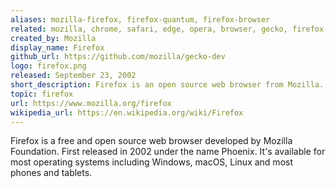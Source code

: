 ```yaml
---
aliases: mozilla-firefox, firefox-quantum, firefox-browser
related: mozilla, chrome, safari, edge, opera, browser, gecko, firefox-extension
created_by: Mozilla
display_name: Firefox
github_url: https://github.com/mozilla/gecko-dev
logo: firefox.png
released: September 23, 2002
short_description: Firefox is an open source web browser from Mozilla.
topic: firefox
url: https://www.mozilla.org/firefox
wikipedia_url: https://en.wikipedia.org/wiki/Firefox
---
```


Firefox is a free and open source web browser developed by Mozilla Foundation. First released in 2002 under the name Phoenix. It's available for most operating systems including Windows, macOS, Linux and most phones and tablets.
